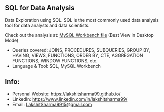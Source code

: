 ## SQL for Data Analysis

Data Exploration using SQL. SQL is the most commonly used data analysis tool for data analysts and data scientists. 

Check out the analysis at: <a href="https://github.com/lakshitsharma99/SQL-for-Data-Analysis/blob/main/SQL%20for%20Data%20Analysis.sql">MySQL Workbench file</a> (Best View in Desktop Mode) 

* Queries covered: JOINS, PROCEDURES, SUBQUERIES, GROUP BY, HAVING, VIEWS, FUNCTIONS, ORDER BY, CTE, AGGREGATION FUNCTIONS, WINDOW FUNCTIONS, etc.
* Language & Tool: SQL, MySQL Workbench 

## Info:

* Personal Website: <https://lakshitsharma99.github.io/>
* LinkedIn: <https://www.linkedin.com/in/lakshitsharma99/>
* Email: <a href="mailto:lakshitsharma9915@gmail.com">LakshitSharma9915@gmail.com</a>
